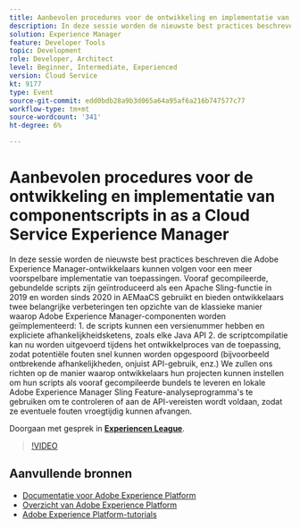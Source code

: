 ```yaml
---
title: Aanbevolen procedures voor de ontwikkeling en implementatie van componentscripts in as a Cloud Service Experience Manager
description: In deze sessie worden de nieuwste best practices beschreven die Adobe Experience Manager-ontwikkelaars kunnen volgen voor een meer voorspelbare implementatie van toepassingen. Vooraf gecompileerde, gebundelde scripts zijn geïntroduceerd als een Apache Sling-functie in 2019 en worden sinds 2020 in AEMaaCS gebruikt en bieden ontwikkelaars twee belangrijke verbeteringen ten opzichte van de klassieke manier waarop Adobe Experience Manager-componenten worden geïmplementeerd - 1. de scripts kunnen een versienummer hebben en expliciete afhankelijkheidsketens, zoals elke Java API 2. de scriptcompilatie kan nu worden uitgevoerd tijdens het ontwikkelproces van de toepassing, zodat potentiële fouten snel kunnen worden opgespoord (bijvoorbeeld ontbrekende afhankelijkheden, onjuist API-gebruik, enz.) We zullen ons richten op de manier waarop ontwikkelaars hun projecten kunnen instellen om hun scripts als vooraf gecompileerde bundels te leveren en lokale Adobe Experience Manager Sling Feature-analyseprogramma's te gebruiken om te controleren of aan de API-vereisten wordt voldaan, zodat ze eventuele fouten vroegtijdig kunnen afvangen.
solution: Experience Manager
feature: Developer Tools
topic: Development
role: Developer, Architect
level: Beginner, Intermediate, Experienced
version: Cloud Service
kt: 9177
type: Event
source-git-commit: edd0bdb28a9b3d065a64a95af6a216b747577c77
workflow-type: tm+mt
source-wordcount: '341'
ht-degree: 6%

---
```


# Aanbevolen procedures voor de ontwikkeling en implementatie van componentscripts in as a Cloud Service Experience Manager

In deze sessie worden de nieuwste best practices beschreven die Adobe Experience Manager-ontwikkelaars kunnen volgen voor een meer voorspelbare implementatie van toepassingen. Vooraf gecompileerde, gebundelde scripts zijn geïntroduceerd als een Apache Sling-functie in 2019 en worden sinds 2020 in AEMaaCS gebruikt en bieden ontwikkelaars twee belangrijke verbeteringen ten opzichte van de klassieke manier waarop Adobe Experience Manager-componenten worden geïmplementeerd: 1. de scripts kunnen een versienummer hebben en expliciete afhankelijkheidsketens, zoals elke Java API 2. de scriptcompilatie kan nu worden uitgevoerd tijdens het ontwikkelproces van de toepassing, zodat potentiële fouten snel kunnen worden opgespoord (bijvoorbeeld ontbrekende afhankelijkheden, onjuist API-gebruik, enz.) We zullen ons richten op de manier waarop ontwikkelaars hun projecten kunnen instellen om hun scripts als vooraf gecompileerde bundels te leveren en lokale Adobe Experience Manager Sling Feature-analyseprogramma&#39;s te gebruiken om te controleren of aan de API-vereisten wordt voldaan, zodat ze eventuele fouten vroegtijdig kunnen afvangen.

Doorgaan met gesprek in **[Experiencen League](https://adobe.ly/3zJrS0f)**.

>[!VIDEO](https://video.tv.adobe.com/v/337851/?quality=12&learn=on&hidetitle=true)

## Aanvullende bronnen

- [Documentatie voor Adobe Experience Platform](https://experienceleague.adobe.com/docs/experience-platform.html)
- [Overzicht van Adobe Experience Platform](https://experienceleague.adobe.com/docs/experience-platform/landing/home.html)
- [Adobe Experience Platform-tutorials](https://experienceleague.adobe.com/docs/platform-learn/tutorials/overview.html?lang=nl)
